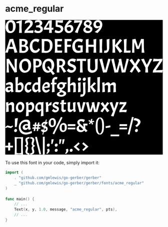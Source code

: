 # acme_regular

![acme_regular](acme_regular.png)

To use this font in your code, simply import it:

```go
import (
	. "github.com/gmlewis/go-gerber/gerber"
	_ "github.com/gmlewis/go-gerber/gerber/fonts/acme_regular"
)

func main() {
	// ...
	Text(x, y, 1.0, message, "acme_regular", pts),
	// ...
}
```
